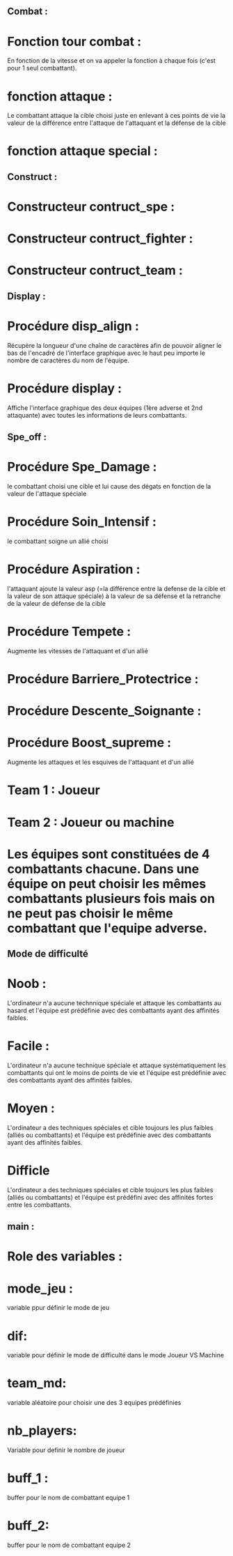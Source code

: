 ## Combat :

# Fonction tour combat : 
En fonction de la vitesse et on va appeler la fonction à chaque fois (c'est pour 1 seul combattant).
# fonction attaque : 
Le combattant attaque la cible choisi juste en enlevant à ces points de vie la valeur de la différence entre l'attaque de l'attaquant et la défense de la cible
# fonction attaque special :

## Construct :

# Constructeur contruct_spe :
# Constructeur contruct_fighter :
# Constructeur contruct_team :

## Display :

# Procédure disp_align :
Récupère la longueur d'une chaîne de caractères afin de pouvoir aligner le bas de l'encadré de l'interface graphique avec le haut peu importe le nombre de caractères du nom de l'équipe.
# Procédure display :
Affiche l'interface graphique des deux équipes (1ère adverse et 2nd attaquante) avec toutes les informations de leurs combattants.

## Spe_off :

# Procédure Spe_Damage : 
le combattant choisi une cible et lui cause des dégats en fonction de la valeur de l'attaque spéciale
# Procédure Soin_Intensif : 
le combattant soigne un allié choisi 
# Procédure Aspiration : 
l'attaquant ajoute la valeur asp (=la différence entre la defense de la cible et la valeur de son attaque spéciale) à la valeur de sa défense et la retranche de la valeur de défense de la cible
# Procédure Tempete :
Augmente les vitesses de l'attaquant et d'un allié
# Procédure Barriere_Protectrice :
# Procédure Descente_Soignante :
# Procédure Boost_supreme :
Augmente les attaques et les esquives de l'attaquant et d'un allié

# Team 1 : Joueur
# Team 2 : Joueur ou machine 
# Les équipes sont constituées de 4 combattants chacune. Dans une équipe on peut choisir les mêmes combattants plusieurs fois mais on ne peut pas choisir le même combattant que l'equipe adverse.

## Mode de difficulté

# Noob : 
L'ordinateur n'a aucune technnique spéciale et attaque les combattants au hasard et l'équipe est prédéfinie avec des combattants ayant des affinités faibles.
# Facile :
L'ordinateur n'a aucune technique spéciale et attaque systématiquement les combattants qui ont le moins de points de vie et l'équipe est prédéfinie avec des combattants ayant des affinités faibles.
# Moyen : 
L'ordinateur a des techniques spéciales et cible toujours les plus faibles (alliés ou combattants) et l'équipe est prédéfinie avec des combattants ayant des affinités faibles.
# Difficle
L'ordinateur a des techniques spéciales et cible toujours les plus faibles (alliés ou combattants) et l'équipe est prédéfini avec des affinités fortes entre les combattants.

## main :
# Role des variables : 
# mode_jeu : 
variable ppur définir le mode de jeu
# dif:
variable pour définir le mode de difficulté dans le mode Joueur VS Machine
# team_md:
variable aléatoire pour choisir une des 3 equipes prédéfinies
# nb_players:
Variable pour definir le nombre de joueur 
# buff_1 :
buffer pour le nom de combattant equipe 1
# buff_2: 
buffer pour le nom de combattant equipe 2 




